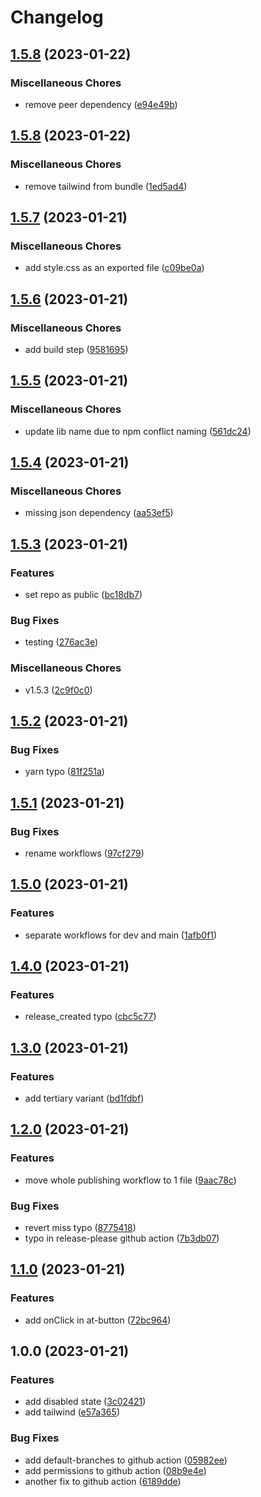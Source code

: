 # Changelog

## [1.5.8](https://github.com/IgnacioNMiranda/vite-component-library-template/compare/v1.5.8...v1.5.8) (2023-01-22)


### Miscellaneous Chores

* remove peer dependency ([e94e49b](https://github.com/IgnacioNMiranda/vite-component-library-template/commit/e94e49b2310aa3bc466df6e13eae37bbc36319c2))

## [1.5.8](https://github.com/IgnacioNMiranda/vite-component-library-template/compare/v1.5.7...v1.5.8) (2023-01-22)


### Miscellaneous Chores

* remove tailwind from bundle ([1ed5ad4](https://github.com/IgnacioNMiranda/vite-component-library-template/commit/1ed5ad457ca8fe59572e98924f9bbda7872ad8b0))

## [1.5.7](https://github.com/IgnacioNMiranda/vite-component-library-template/compare/v1.5.6...v1.5.7) (2023-01-21)


### Miscellaneous Chores

* add style.css as an exported file ([c09be0a](https://github.com/IgnacioNMiranda/vite-component-library-template/commit/c09be0aedd89b4375fea9f792bc7a371d07fb372))

## [1.5.6](https://github.com/IgnacioNMiranda/react-library-template/compare/v1.5.5...v1.5.6) (2023-01-21)


### Miscellaneous Chores

* add build step ([9581695](https://github.com/IgnacioNMiranda/react-library-template/commit/9581695e0072893a04fc3ad279aea5053fabf5d2))

## [1.5.5](https://github.com/IgnacioNMiranda/react-library-template/compare/v1.5.4...v1.5.5) (2023-01-21)


### Miscellaneous Chores

* update lib name due to npm conflict naming ([561dc24](https://github.com/IgnacioNMiranda/react-library-template/commit/561dc2459f0768aa948f9d19a71491a3b4a6300e))

## [1.5.4](https://github.com/IgnacioNMiranda/react-library-template/compare/v1.5.3...v1.5.4) (2023-01-21)


### Miscellaneous Chores

* missing json dependency ([aa53ef5](https://github.com/IgnacioNMiranda/react-library-template/commit/aa53ef53dcf63712417a26236b710ce5c255c726))

## [1.5.3](https://github.com/IgnacioNMiranda/react-library-template/compare/v1.5.2...v1.5.3) (2023-01-21)


### Features

* set repo as public ([bc18db7](https://github.com/IgnacioNMiranda/react-library-template/commit/bc18db79273bc353f47b8259a868583047496a84))


### Bug Fixes

* testing ([276ac3e](https://github.com/IgnacioNMiranda/react-library-template/commit/276ac3e00a8f97f6dc5c86e593c254ac860b1836))


### Miscellaneous Chores

* v1.5.3 ([2c9f0c0](https://github.com/IgnacioNMiranda/react-library-template/commit/2c9f0c0b8fe5cac5fcdea944280f9efe4db900fd))

## [1.5.2](https://github.com/IgnacioNMiranda/react-library-template/compare/v1.5.1...v1.5.2) (2023-01-21)


### Bug Fixes

* yarn typo ([81f251a](https://github.com/IgnacioNMiranda/react-library-template/commit/81f251a1a8316c0d5dc3b91276d87ee047158336))

## [1.5.1](https://github.com/IgnacioNMiranda/react-library-template/compare/v1.5.0...v1.5.1) (2023-01-21)


### Bug Fixes

* rename workflows ([97cf279](https://github.com/IgnacioNMiranda/react-library-template/commit/97cf2799ffaebc186ae8a1a7f2b61c0dc0c935c4))

## [1.5.0](https://github.com/IgnacioNMiranda/react-library-template/compare/v1.4.0...v1.5.0) (2023-01-21)


### Features

* separate workflows for dev and main ([1afb0f1](https://github.com/IgnacioNMiranda/react-library-template/commit/1afb0f16d9f37cc6cb061dbfcdc062228c9862fc))

## [1.4.0](https://github.com/IgnacioNMiranda/react-library-template/compare/v1.3.0...v1.4.0) (2023-01-21)


### Features

* release_created typo ([cbc5c77](https://github.com/IgnacioNMiranda/react-library-template/commit/cbc5c778da262cff9c90d99f070f7e378de4e6d4))

## [1.3.0](https://github.com/IgnacioNMiranda/react-library-template/compare/v1.2.0...v1.3.0) (2023-01-21)


### Features

* add tertiary variant ([bd1fdbf](https://github.com/IgnacioNMiranda/react-library-template/commit/bd1fdbf0ec4b9471743106b4bb01dcab65a918d0))

## [1.2.0](https://github.com/IgnacioNMiranda/react-library-template/compare/v1.1.0...v1.2.0) (2023-01-21)


### Features

* move whole publishing workflow to 1 file ([9aac78c](https://github.com/IgnacioNMiranda/react-library-template/commit/9aac78c1f28586e4ccb0b772e4dd015ff4c7564f))


### Bug Fixes

* revert miss typo ([8775418](https://github.com/IgnacioNMiranda/react-library-template/commit/8775418e01d6816d38e30daea30c9dca9e0c729d))
* typo in release-please github action ([7b3db07](https://github.com/IgnacioNMiranda/react-library-template/commit/7b3db07600123e469aa926bea93804e5a0e50736))

## [1.1.0](https://github.com/IgnacioNMiranda/react-library-template/compare/v1.0.0...v1.1.0) (2023-01-21)


### Features

* add onClick in at-button ([72bc964](https://github.com/IgnacioNMiranda/react-library-template/commit/72bc9648bca111184c42d65cb034762852c432ff))

## 1.0.0 (2023-01-21)


### Features

* add disabled state ([3c02421](https://github.com/IgnacioNMiranda/react-library-template/commit/3c02421e148b6ea16df1f51ea795ffa3d024e59d))
* add tailwind ([e57a365](https://github.com/IgnacioNMiranda/react-library-template/commit/e57a3659b975b2c44d85e2bb4cbf5e395187343b))


### Bug Fixes

* add default-branches to github action ([05982ee](https://github.com/IgnacioNMiranda/react-library-template/commit/05982ee9a5130f98390531ae698b745e86bc1af4))
* add permissions to github action ([08b9e4e](https://github.com/IgnacioNMiranda/react-library-template/commit/08b9e4e1ed08b244ab64f1160c8eed0bad67cf4c))
* another fix to github action ([6189dde](https://github.com/IgnacioNMiranda/react-library-template/commit/6189ddec2c71e8e35fa1c4af1fc2c888eaa19526))
